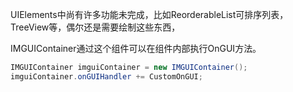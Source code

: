 UIElements中尚有许多功能未完成，比如ReorderableList可排序列表，TreeView等，偶尔还是需要绘制这些东西，

IMGUIContainer通过这个组件可以在组件内部执行OnGUI方法。

```c#
IMGUIContainer imguiContainer = new IMGUIContainer();
imguiContainer.onGUIHandler += CustomOnGUI;
```

